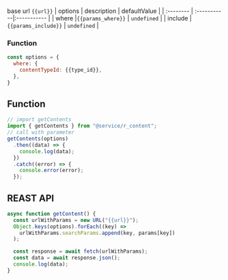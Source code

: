 ###

base url `{{url}}`
| options | description | defaultValue |
| :-------- | :-----------|:----------- |
| where |`{{params_where}}` | `undefined` |
| include |`{{params_include}}` | `undefined` |

### Function

```js
const options = {
  where: {
    contentTypeId: {{type_id}},
  },
}
```

## Function

```js
// import getContents
import { getContents } from "@service/r_content";
// call with parameter
getContents(options)
  .then((data) => {
    console.log(data);
  })
  .catch((error) => {
    console.error(error);
  });
```

## REAST API

```js
async function getContent() {
  const urlWithParams = new URL("{{url}}");
  Object.keys(options).forEach((key) =>
    urlWithParams.searchParams.append(key, params[key])
  );

  const response = await fetch(urlWithParams);
  const data = await response.json();
  console.log(data);
}
```

